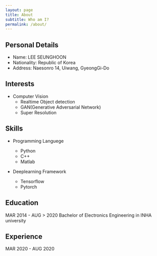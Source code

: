 ```yaml
---
layout: page
title: About
subtitle: Who am I?
permalink: /about/
---
```


## Personal Details
* Name: LEE SEUNGHOON
* Nationality: Republic of Korea
* Address: Naesonro 14, Uiwang, GyeongGi-Do

## Interests
* Computer Vision
  * Realtime Object detection
  * GAN(Generative Adversarial Network)
  * Super Resolution

## Skills
* Programming Languege
  * Python
  * C++
  * Matlab

* Deeplearning Framework
  * Tensorflow
  * Pytorch

## Education
  MAR 2014 - AUG > 2020 Bachelor of Electronics Engineering in INHA university

## Experience
MAR 2020 - AUG 2020 

##

